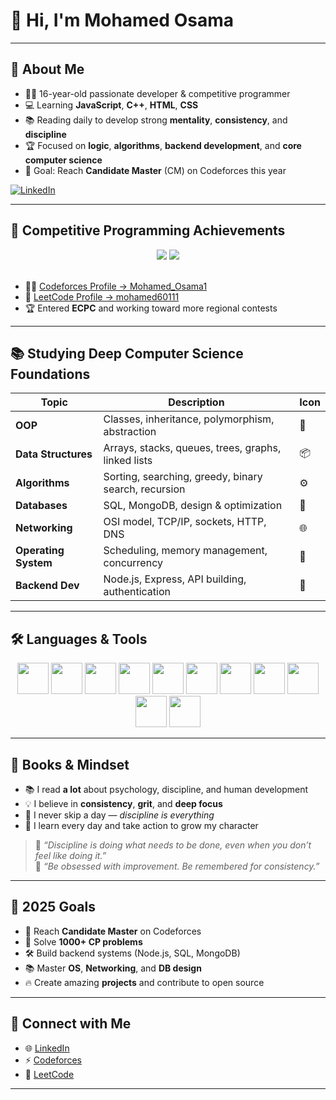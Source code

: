 # 👋 Hi, I'm Mohamed Osama

---

## 🚀 About Me

- 🧑‍💻 16-year-old passionate developer & competitive programmer  
- 💻 Learning **JavaScript**, **C++**, **HTML**, **CSS**  
- 📚 Reading daily to develop strong **mentality**, **consistency**, and **discipline**  
- 🏆 Focused on **logic**, **algorithms**, **backend development**, and **core computer science**  
- 🎯 Goal: Reach **Candidate Master** (CM) on Codeforces this year  

[![LinkedIn](https://img.shields.io/badge/Connect%20on%20LinkedIn-blue?style=for-the-badge&logo=linkedin)](https://www.linkedin.com/in/mohamed-osama-7b46b6337/)

---

## 🏅 Competitive Programming Achievements

<div align="center">
  <img src="https://img.shields.io/badge/800%2B%20Problems-Codeforces-%23FF5722?style=for-the-badge&logo=codeforces&logoColor=white" />
  <img src="https://img.shields.io/badge/200%2B%20Problems-LeetCode-%2300B8A3?style=for-the-badge&logo=leetcode&logoColor=white" />
</div>

<br/>

- 👨‍💻 [Codeforces Profile → Mohamed_Osama1](https://codeforces.com/profile/Mohamed_Osama1)  
- 🧠 [LeetCode Profile → mohamed60111](https://leetcode.com/mohamed60111)  
- 🏆 Entered **ECPC** and working toward more regional contests

---

## 📚 Studying Deep Computer Science Foundations

| Topic              | Description                                                             | Icon |
|-------------------|-------------------------------------------------------------------------|------|
| **OOP**           | Classes, inheritance, polymorphism, abstraction                         | 🧱   |
| **Data Structures**| Arrays, stacks, queues, trees, graphs, linked lists                     | 📦   |
| **Algorithms**     | Sorting, searching, greedy, binary search, recursion                    | ⚙️   |
| **Databases**      | SQL, MongoDB, design & optimization                                     | 💾   |
| **Networking**     | OSI model, TCP/IP, sockets, HTTP, DNS                                   | 🌐   |
| **Operating System**| Scheduling, memory management, concurrency                            | 🧠   |
| **Backend Dev**    | Node.js, Express, API building, authentication                          | 🔧   |

---

## 🛠️ Languages & Tools

<p align="center">
  <img src="https://cdn.jsdelivr.net/gh/devicons/devicon/icons/cplusplus/cplusplus-original.svg" width="50px" />
  <img src="https://cdn.jsdelivr.net/gh/devicons/devicon/icons/javascript/javascript-original.svg" width="50px" />
  <img src="https://cdn.jsdelivr.net/gh/devicons/devicon/icons/html5/html5-original.svg" width="50px" />
  <img src="https://cdn.jsdelivr.net/gh/devicons/devicon/icons/css3/css3-original.svg" width="50px" />
  <img src="https://cdn.jsdelivr.net/gh/devicons/devicon/icons/nodejs/nodejs-original.svg" width="50px" />
  <img src="https://cdn.jsdelivr.net/gh/devicons/devicon/icons/mysql/mysql-original.svg" width="50px" />
  <img src="https://cdn.jsdelivr.net/gh/devicons/devicon/icons/mongodb/mongodb-original.svg" width="50px" />
  <img src="https://cdn.jsdelivr.net/gh/devicons/devicon/icons/git/git-original.svg" width="50px" />
  <img src="https://cdn.jsdelivr.net/gh/devicons/devicon/icons/github/github-original.svg" width="50px" />
  <img src="https://cdn.jsdelivr.net/gh/devicons/devicon/icons/linux/linux-original.svg" width="50px" />
  <img src="https://cdn.jsdelivr.net/gh/devicons/devicon/icons/vscode/vscode-original.svg" width="50px" />
</p>

---

## 📖 Books & Mindset

- 📚 I read **a lot** about psychology, discipline, and human development  
- 💡 I believe in **consistency**, **grit**, and **deep focus**  
- 💬 I never skip a day — *discipline is everything*  
- 🧠 I learn every day and take action to grow my character

> 💭 *“Discipline is doing what needs to be done, even when you don’t feel like doing it.”*  
> 💭 *“Be obsessed with improvement. Be remembered for consistency.”*

---

## 🎯 2025 Goals

- 👑 Reach **Candidate Master** on Codeforces  
- 🧩 Solve **1000+ CP problems**  
- 🛠️ Build backend systems (Node.js, SQL, MongoDB)  
- 📚 Master **OS**, **Networking**, and **DB design**  
- 🔥 Create amazing **projects** and contribute to open source

---

## 🔗 Connect with Me

- 🌐 [LinkedIn](https://www.linkedin.com/in/mohamed-osama-7b46b6337/)  
- ⚡ [Codeforces](https://codeforces.com/profile/Mohamed_Osama1)  
- 🧠 [LeetCode](https://leetcode.com/mohamed60111)

---
